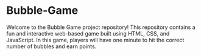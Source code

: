 # Bubble-Game
Welcome to the Bubble Game project repository! This repository contains a fun and interactive web-based game built using HTML, CSS, and JavaScript. In this game, players will have one minute to hit the correct number of bubbles and earn points.
